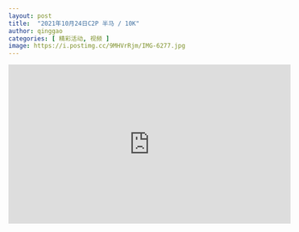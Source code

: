 ```yaml
---
layout: post
title:  "2021年10月24日C2P 半马 / 10K"
author: qinggao
categories: [ 精彩活动, 视频 ]
image: https://i.postimg.cc/9MHVrRjm/IMG-6277.jpg
---
```




<iframe width="560" height="315" src="https://www.youtube.com/embed/g98__50CmnI?si=6gKBd1GLc1b3c-y3" title="YouTube video player" frameborder="0" allow="accelerometer; autoplay; clipboard-write; encrypted-media; gyroscope; picture-in-picture; web-share" allowfullscreen></iframe>


